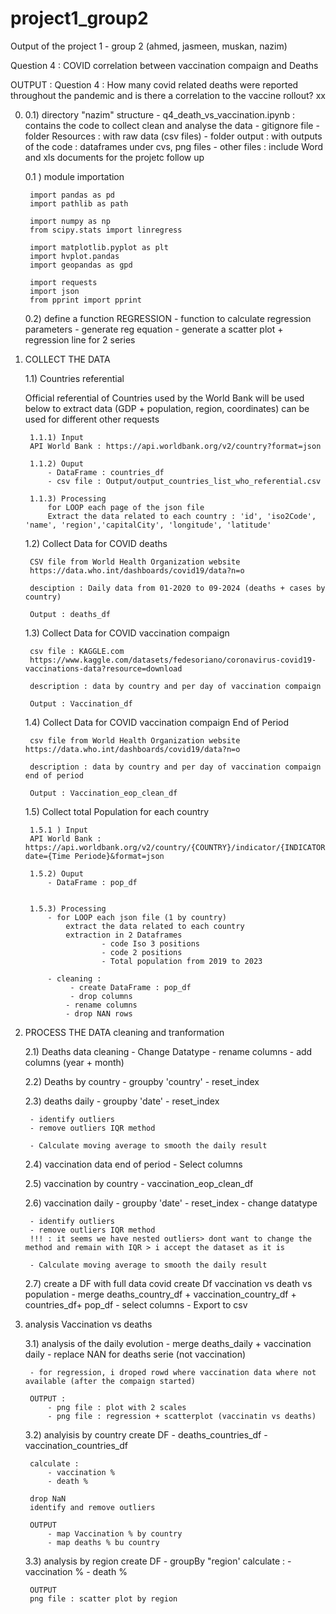 # project1_group2
Output of the project 1 - group 2 (ahmed, jasmeen, muskan, nazim)

Question 4 : COVID correlation between vaccination compaign and Deaths 

OUTPUT : Question 4 : How many covid related deaths were reported throughout the pandemic and is there a correlation to the vaccine rollout?
xx

0) 
    0.1) directory "nazim" structure 
        - q4_death_vs_vaccination.ipynb : contains the code to collect clean and analyse the data
        - gitignore file
        - folder Resources : with raw data (csv files)
        - folder output : with outputs of the code : dataframes under cvs, png files
        - other files : include Word and xls  documents for the projetc follow up

    0.1 ) module importation

        import pandas as pd
        import pathlib as path

        import numpy as np
        from scipy.stats import linregress

        import matplotlib.pyplot as plt
        import hvplot.pandas
        import geopandas as gpd

        import requests
        import json
        from pprint import pprint

    0.2) define a function REGRESSION
        - function to calculate regression parameters
        - generate reg equation
        - generate a scatter plot + regression line for 2 series


1) COLLECT THE DATA

    1.1) Countries referential

    Official referential of Countries used by the World Bank
        will be used below to extract data (GDP + population, region, coordinates)
        can be used for different other requests
        
        1.1.1) Input
        API World Bank : https://api.worldbank.org/v2/country?format=json

        1.1.2) Ouput 
            - DataFrame : countries_df
            - csv file : Output/output_countries_list_who_referential.csv

        1.1.3) Processing
            for LOOP each page of the json file
            Extract the data related to each country : 'id', 'iso2Code', 'name', 'region','capitalCity', 'longitude', 'latitude'

    
    1.2) Collect Data for COVID deaths 

        CSV file from World Health Organization website 
        https://data.who.int/dashboards/covid19/data?n=o
        
        desciption : Daily data from 01-2020 to 09-2024 (deaths + cases by country)

        Output : deaths_df
    
    1.3) Collect Data for COVID vaccination compaign 

        csv file : KAGGLE.com
        https://www.kaggle.com/datasets/fedesoriano/coronavirus-covid19-vaccinations-data?resource=download
        
        description : data by country and per day of vaccination compaign

        Output : Vaccination_df

    1.4) Collect Data for COVID vaccination compaign End of Period

        csv file from World Health Organization website 
       https://data.who.int/dashboards/covid19/data?n=o
        
        description : data by country and per day of vaccination compaign end of period

        Output : Vaccination_eop_clean_df

    1.5) Collect total Population for each country

        1.5.1 ) Input
        API World Bank : https://api.worldbank.org/v2/country/{COUNTRY}/indicator/{INDICATOR}?date={Time Periode}&format=json

        1.5.2) Ouput 
            - DataFrame : pop_df


        1.5.3) Processing
            - for LOOP each json file (1 by country)
                extract the data related to each country 
                extraction in 2 Dataframes
                        - code Iso 3 positions
                        - code 2 positions 
                        - Total population from 2019 to 2023

            - cleaning : 
                 - create DataFrame : pop_df
                 - drop columns
                - rename columns
                - drop NAN rows


2) PROCESS THE DATA
cleaning and tranformation

    2.1) Deaths data cleaning
        - Change Datatype
        - rename columns
        - add columns (year + month)


    2.2) Deaths by country
        - groupby 'country'
        - reset_index

    2.3) deaths daily
        - groupby 'date'
        - reset_index

        - identify outliers
        - remove outliers IQR method

        - Calculate moving average to smooth the daily result


    2.4) vaccination data end of period
        - Select columns

    2.5) vaccination by country
        - vaccination_eop_clean_df

    2.6) vaccination daily
        - groupby 'date'
        - reset_index
        - change datatype

        - identify outliers
        - remove outliers IQR method
        !!! : it seems we have nested outliers> dont want to change the method and remain with IQR > i accept the dataset as it is

        - Calculate moving average to smooth the daily result

    2.7) create a DF with full data covid 
        create Df vaccination vs death vs population
        - merge 
            deaths_country_df + 
            vaccination_country_df +
            countries_df+
            pop_df
        - select columns
        - Export to csv
 




3) analysis Vaccination vs deaths

    3.1) analysis of the daily evolution
        - merge deaths_daily + vaccination daily
        - replace NAN for deaths serie (not vaccination)

        - for regression, i droped rowd where vaccination data where not available (after the compaign started)

        OUTPUT :
            - png file : plot with 2 scales
            - png file : regression + scatterplot (vaccinatin vs deaths)


    3.2) analyisis by country
        create DF
            - deaths_countries_df
            - vaccination_countries_df

        calculate : 
            - vaccination %
            - death %
        
        drop NaN
        identify and remove outliers

        OUTPUT
            - map Vaccination % by country
            - map deaths % bu country



    3.3) analysis by region
        create DF
            - groupBy "region'
        calculate : 
            - vaccination %
            - death %
        
        OUTPUT 
        png file : scatter plot by region

